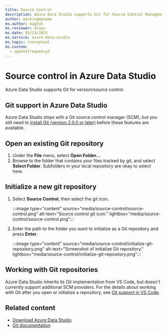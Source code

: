 ```yaml
---
title: Source Control
description: Azure Data Studio supports Git for Source Control Management (SCM). Learn how to open an existing Git repository, and how to initialize a new one.
author: markingmyname
ms.author: maghan
ms.reviewer: alayu
ms.date: 01/23/2025
ms.service: azure-data-studio
ms.topic: conceptual
ms.custom:
  - updatefrequency5
---
```


# Source control in Azure Data Studio

Azure Data Studio supports Git for version/source control.

## Git support in Azure Data Studio

Azure Data Studio ships with a Git source control manager (SCM), but you still need to [install Git (version 2.0.0 or later)](https://git-scm.com/download) before these features are available.

## Open an existing Git repository

1. Under the **File** menu, select **Open Folder...**
1. Browse to the folder that contains your files tracked by git, and select **Select Folder**. Subfolders in your local repository are okay to select here.

## Initialize a new git repository

1. Select **Source Control**, then select the git icon.

   :::image type="content" source="media/source-control/source-control.png" alt-text="Source control git icon." lightbox="media/source-control/source-control.png":::

1. Enter the path to the folder you want to initialize as a Git repository and press **Enter**.

   :::image type="content" source="media/source-control/initialize-git-repository.png" alt-text="Screenshot of initialize Git repository." lightbox="media/source-control/initialize-git-repository.png":::

## Working with Git repositories

Azure Data Studio inherits its Git implementation from VS Code, but doesn't currently support additional SCM providers. For the details about working with Git after you open or initialize a repository, see [Git support in VS Code](https://code.visualstudio.com/docs/editor/versioncontrol#_git-support).

## Related content

- [Download Azure Data Studio](download-azure-data-studio.md)
- [Git documentation](https://git-scm.com/)
